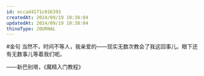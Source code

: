 ```yaml
---
id: eccad4171c016393
createdAt: 2024/09/19 10:38:04
updatedAt: 2024/09/19 10:38:04
thinoType: JOURNAL
---
```

#金句 当然不，时间不等人，我亲爱的——现实无数次教会了我这回事儿。眼下还有无数事儿等着我们呢。

——新巴别塔，《魔精入门教程》